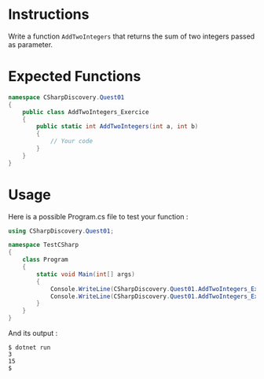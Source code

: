 # Instructions

Write a function `AddTwoIntegers` that returns the sum of two integers passed as parameter.

# Expected Functions

```C#
namespace CSharpDiscovery.Quest01
{
    public class AddTwoIntegers_Exercice
    {
        public static int AddTwoIntegers(int a, int b)
        {
            // Your code
        }
    }
}
```

# Usage

Here is a possible Program.cs file to test your function :

```C#
using CSharpDiscovery.Quest01;

namespace TestCSharp
{
    class Program
    {
        static void Main(int[] args)
        {
            Console.WriteLine(CSharpDiscovery.Quest01.AddTwoIntegers_Exercice.AddTwoIntegers(1, 2));
            Console.WriteLine(CSharpDiscovery.Quest01.AddTwoIntegers_Exercice.AddTwoIntegers(10, 5));
        }
    }
}
```

And its output :

```
$ dotnet run
3
15
$
```
